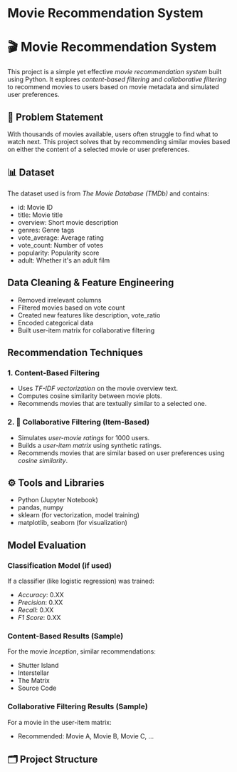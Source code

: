 # Movie Recommendation System
# 🎬 Movie Recommendation System

This project is a simple yet effective *movie recommendation system* built using Python. It explores *content-based filtering* and *collaborative filtering* to recommend movies to users based on movie metadata and simulated user preferences.

## 📌 Problem Statement

With thousands of movies available, users often struggle to find what to watch next. This project solves that by recommending similar movies based on either the content of a selected movie or user preferences.

## 📊 Dataset

The dataset used is from *The Movie Database (TMDb)* and contains:

- id: Movie ID
- title: Movie title
- overview: Short movie description
- genres: Genre tags
- vote_average: Average rating
- vote_count: Number of votes
- popularity: Popularity score
- adult: Whether it's an adult film

## Data Cleaning & Feature Engineering

- Removed irrelevant columns
- Filtered movies based on vote count
- Created new features like description, vote_ratio
- Encoded categorical data
- Built user-item matrix for collaborative filtering

## Recommendation Techniques

### 1. Content-Based Filtering
- Uses *TF-IDF vectorization* on the movie overview text.
- Computes cosine similarity between movie plots.
- Recommends movies that are textually similar to a selected one.

### 2. 👥 Collaborative Filtering (Item-Based)
- Simulates *user-movie ratings* for 1000 users.
- Builds a *user-item matrix* using synthetic ratings.
- Recommends movies that are similar based on user preferences using *cosine similarity*.

## ⚙ Tools and Libraries

- Python (Jupyter Notebook)
- pandas, numpy
- sklearn (for vectorization, model training)
- matplotlib, seaborn (for visualization)

## Model Evaluation

### Classification Model (if used)
If a classifier (like logistic regression) was trained:

- *Accuracy*: 0.XX
- *Precision*: 0.XX
- *Recall*: 0.XX
- *F1 Score*: 0.XX

### Content-Based Results (Sample)
For the movie *Inception*, similar recommendations:

- Shutter Island  
- Interstellar  
- The Matrix  
- Source Code  

### Collaborative Filtering Results (Sample)
For a movie in the user-item matrix:

- Recommended: Movie A, Movie B, Movie C, ...

## 🗂 Project Structure
 
